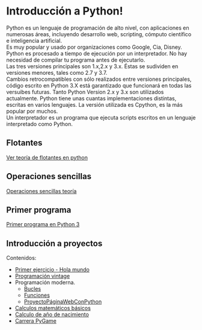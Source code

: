 # Introducción a Python!
<p>
    Python es un lenguaje de programación de alto nivel, con aplicaciones en numerosas áreas, incluyendo desarrollo web, scripting, cómputo 
    científico e inteligencia artificial. 
    <br>
    Es muy popular y usado por organizaciones como Google, Cia, Disney.
    Python es procesado a tiempo de ejecución por un interpretador. No hay necesidad de compilar tu programa antes de ejecutarlo.
    <br>
    Las tres versiones principales son 1.x,2.x y 3.x. Éstas se sudividen en versiones menores, tales como 2.7 y 3.7. 
    <br>
    Cambios retrocompatibles con sólo realizados entre versiones principales, código escrito en Python 3.X está garantizado que funcionará en 
    todas las versuibes futuras. 
    Tanto Python Version 2.x y 3.x son utilizados actualmente. 
    Python tiene unas cuantas implementaciones distintas, escritas en varios lenguajes. La versión utilizada es Cpython, es la más popular por muchos. 
    <br>
    Un interpretador es un programa que ejecuta scripts escritos en un lenguaje interpretado como Python. 
</p>

<h2>Flotantes</h2>
<a href="pythonFlotantes.md" target="_blank" rel="noopener noreferrer">Ver teoría de flotantes en python</a>

<h2>Operaciones sencillas</h2>
<a href="pythonOperacionesSencillas.md" target="_blank" rel="noopener noreferrer">Operaciones sencillas teoría</a>

<h2>Primer programa</h2>
<a href="pythonPrimerPrograma.md" target="_blank" rel="noopener noreferrer">Primer programa en Python 3</a>

<h2>Introducción a proyectos</h2>
<p>
    Contenidos:
    <ul>
        <li><a href="../Proyectos/PrimerEjercicio" target="_blank" rel="noopener noreferrer">Primer ejercicio - Hola mundo</a></li>
        <li><a href="../Proyectos/ProgramacionVintage/README.md" target="_blank" rel="noopener noreferrer">Programación vintage</a></li>
        <li>
            Programación moderna.
            <ul>
                <li><a href="../Proyectos/Bucles" target="_blank" rel="noopener noreferrer">Bucles</a></li>
                <li><a href="../Proyectos/Funciones" target="_blank" rel="noopener noreferrer">Funciones</a></li>
                <li><a href="../Proyectos/PrimerEjercicio" target="_blank" rel="noopener noreferrer">ProyectoPáginaWebConPython</a></li>
            </ul>
        </li>            
        <li><a href="../Proyectos/CalculosMatematicosBasicos" target="_blank" rel="noopener noreferrer">Calculos matemáticos básicos</a></li>
        <li><a href="../Proyectos/CalculoDeAñoNacimiento" target="_blank" rel="noopener noreferrer">Calculo de año de nacimiento</a></li>
        <li><a href="../Proyectos/CodeTeacher-carreraPyGame-master" target="_blank" rel="noopener noreferrer">Carrera PyGame</a></li>
    </ul>
    <a href="http://" target="_blank" rel="noopener noreferrer"></a>
</p>